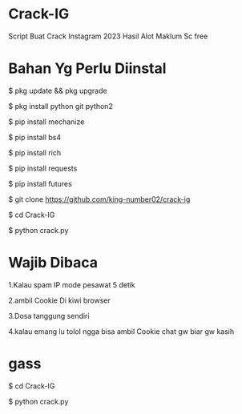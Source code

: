 # Crack-IG
Script Buat Crack Instagram 2023
Hasil Alot Maklum Sc free
 # Bahan Yg Perlu Diinstal

$ pkg update && pkg upgrade

$ pkg install python git python2

$ pip install mechanize

$ pip install bs4

$ pip install rich

$ pip install requests

$ pip install futures

$ git clone https://github.com/king-number02/crack-ig

$ cd Crack-IG

$ python crack.py

# Wajib Dibaca

1.Kalau spam IP mode pesawat 5 detik

2.ambil Cookie Di kiwi browser

3.Dosa tanggung sendiri

4.kalau emang lu tolol ngga bisa ambil 
  Cookie chat gw biar gw kasih

# gass
$ cd Crack-IG

$ python crack.py
